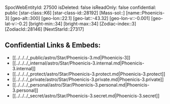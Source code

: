 ﻿---
location: [-43.32,22.1,300]
type: Star
tags:
- astro/Star

---
SpocWebEntityId: 27500
isDeleted: false
isReadOnly: false
confidential: public
[star-class::K6]
[star-class-id::28192]
[Mass-sol::]
[name::Phoenicis-3]
[geo-alt::300]
[geo-lon::22.1]
[geo-lat::-43.32]
[geo-lon-v::-0.001]
[geo-lat-v::-0.2]
[bright-min::34]
[bright-max::34]
[Zodiac-index::3]
[ZodiacId::28146]
[NextStarId::27317]



## Confidential Links & Embeds: 
- [[../../../_public/astro/Star/Phoenicis-3.md|Phoenicis-3]] 
- [[../../../_internal/astro/Star/Phoenicis-3.internal.md|Phoenicis-3.internal]] 
- [[../../../_protect/astro/Star/Phoenicis-3.protect.md|Phoenicis-3.protect]] 
- [[../../../_private/astro/Star/Phoenicis-3.private.md|Phoenicis-3.private]] 
- [[../../../_personal/astro/Star/Phoenicis-3.personal.md|Phoenicis-3.personal]] 
- [[../../../_secret/astro/Star/Phoenicis-3.secret.md|Phoenicis-3.secret]] 
